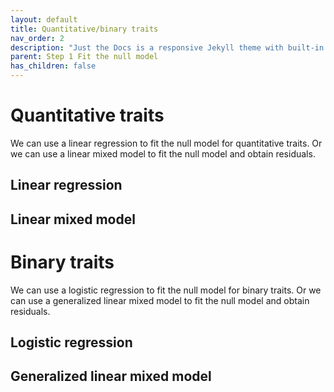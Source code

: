```yaml
---
layout: default
title: Quantitative/binary traits
nav_order: 2
description: "Just the Docs is a responsive Jekyll theme with built-in search that is easily customizable and hosted on GitHub Pages."
parent: Step 1 Fit the null model
has_children: false
---
```


# Quantitative traits

We can use a linear regression to fit the null model for quantitative traits. Or we can use a linear mixed model to fit the null model and obtain residuals.

## Linear regression





## Linear mixed model






# Binary traits

We can use a logistic regression to fit the null model for binary traits. Or we can use a generalized linear mixed model to fit the null model and obtain residuals.

## Logistic regression


## Generalized linear mixed model
